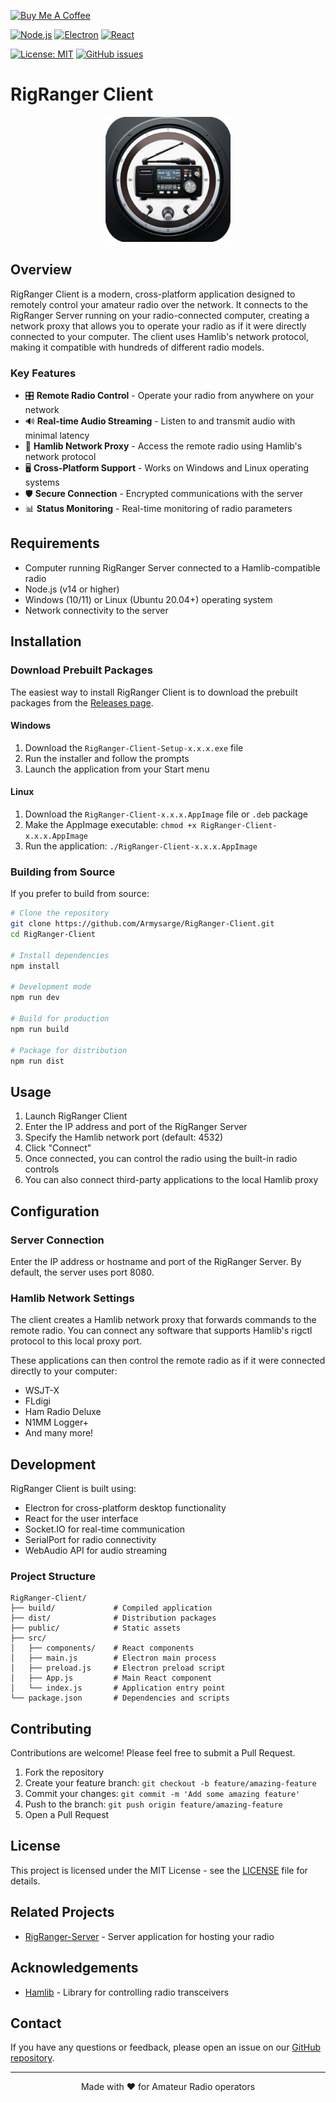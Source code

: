 [![Buy Me A Coffee](https://img.shields.io/badge/Buy%20Me%20A%20Coffee-Donate-brightgreen?logo=buymeacoffee)](https://www.buymeacoffee.com/armysarge)

[![Node.js](https://img.shields.io/badge/Node.js-14%2B-blue.svg)](https://nodejs.org/)
[![Electron](https://img.shields.io/badge/Electron-16%2B-blue.svg)](https://www.electronjs.org/)
[![React](https://img.shields.io/badge/React-17%2B-blue.svg)](https://reactjs.org/)

[![License: MIT](https://img.shields.io/badge/License-MIT-blue.svg)](https://opensource.org/licenses/MIT)
[![GitHub issues](https://img.shields.io/github/issues/armysarge/rigranger-client)](https://github.com/armysarge/rigranger-client/issues)

# RigRanger Client

<div align="center">
  <img src="public/logo.webp" alt="RigRanger Client Logo" width="200">
</div>

## Overview

RigRanger Client is a modern, cross-platform application designed to remotely control your amateur radio over the network. It connects to the RigRanger Server running on your radio-connected computer, creating a network proxy that allows you to operate your radio as if it were directly connected to your computer. The client uses Hamlib's network protocol, making it compatible with hundreds of different radio models.

### Key Features

- 🎛️ **Remote Radio Control** - Operate your radio from anywhere on your network
- 🔊 **Real-time Audio Streaming** - Listen to and transmit audio with minimal latency
- 📡 **Hamlib Network Proxy** - Access the remote radio using Hamlib's network protocol
- 🖥️ **Cross-Platform Support** - Works on Windows and Linux operating systems
- 🛡️ **Secure Connection** - Encrypted communications with the server
- 📊 **Status Monitoring** - Real-time monitoring of radio parameters

## Requirements

- Computer running RigRanger Server connected to a Hamlib-compatible radio
- Node.js (v14 or higher)
- Windows (10/11) or Linux (Ubuntu 20.04+) operating system
- Network connectivity to the server

## Installation

### Download Prebuilt Packages

The easiest way to install RigRanger Client is to download the prebuilt packages from the [Releases page](https://github.com/RigRanger/RigRanger-Client/releases).

#### Windows

1. Download the `RigRanger-Client-Setup-x.x.x.exe` file
2. Run the installer and follow the prompts
3. Launch the application from your Start menu

#### Linux

1. Download the `RigRanger-Client-x.x.x.AppImage` file or `.deb` package
2. Make the AppImage executable: `chmod +x RigRanger-Client-x.x.x.AppImage`
3. Run the application: `./RigRanger-Client-x.x.x.AppImage`

### Building from Source

If you prefer to build from source:

```bash
# Clone the repository
git clone https://github.com/Armysarge/RigRanger-Client.git
cd RigRanger-Client

# Install dependencies
npm install

# Development mode
npm run dev

# Build for production
npm run build

# Package for distribution
npm run dist
```

## Usage

1. Launch RigRanger Client
2. Enter the IP address and port of the RigRanger Server
3. Specify the Hamlib network port (default: 4532)
4. Click "Connect"
5. Once connected, you can control the radio using the built-in radio controls
6. You can also connect third-party applications to the local Hamlib proxy

## Configuration

### Server Connection

Enter the IP address or hostname and port of the RigRanger Server. By default, the server uses port 8080.

### Hamlib Network Settings

The client creates a Hamlib network proxy that forwards commands to the remote radio. You can connect any software that supports Hamlib's rigctl protocol to this local proxy port.

These applications can then control the remote radio as if it were connected directly to your computer:

- WSJT-X
- FLdigi
- Ham Radio Deluxe
- N1MM Logger+
- And many more!

## Development

RigRanger Client is built using:

- Electron for cross-platform desktop functionality
- React for the user interface
- Socket.IO for real-time communication
- SerialPort for radio connectivity
- WebAudio API for audio streaming

### Project Structure

```
RigRanger-Client/
├── build/             # Compiled application
├── dist/              # Distribution packages
├── public/            # Static assets
├── src/
│   ├── components/    # React components
│   ├── main.js        # Electron main process
│   ├── preload.js     # Electron preload script
│   ├── App.js         # Main React component
│   └── index.js       # Application entry point
└── package.json       # Dependencies and scripts
```

## Contributing

Contributions are welcome! Please feel free to submit a Pull Request.

1. Fork the repository
2. Create your feature branch: `git checkout -b feature/amazing-feature`
3. Commit your changes: `git commit -m 'Add some amazing feature'`
4. Push to the branch: `git push origin feature/amazing-feature`
5. Open a Pull Request

## License

This project is licensed under the MIT License - see the [LICENSE](LICENSE) file for details.

## Related Projects

- [RigRanger-Server](https://github.com/Armysarge/RigRanger-Server) - Server application for hosting your radio

## Acknowledgements

- [Hamlib](https://hamlib.github.io/) - Library for controlling radio transceivers

## Contact

If you have any questions or feedback, please open an issue on our [GitHub repository](https://github.com/Armysarge/RigRanger-Client/issues).

---

<div align="center">
  Made with ❤️ for Amateur Radio operators
</div>
